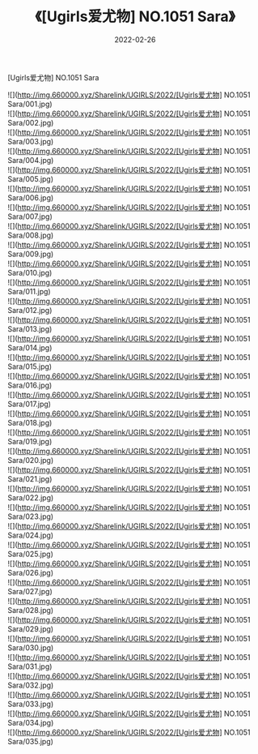 ﻿---
layout: post
title:  《[Ugirls爱尤物] NO.1051 Sara》
date:   2022-02-26
img: http://img.660000.xyz/Sharelink/UGIRLS/2022/[Ugirls爱尤物] NO.1051 Sara/000.jpg
categories: [美女, 清纯, 唯美]
---

[Ugirls爱尤物] NO.1051 Sara

 ![](http://img.660000.xyz/Sharelink/UGIRLS/2022/[Ugirls爱尤物] NO.1051 Sara/001.jpg) <br>![](http://img.660000.xyz/Sharelink/UGIRLS/2022/[Ugirls爱尤物] NO.1051 Sara/002.jpg) <br>![](http://img.660000.xyz/Sharelink/UGIRLS/2022/[Ugirls爱尤物] NO.1051 Sara/003.jpg) <br>![](http://img.660000.xyz/Sharelink/UGIRLS/2022/[Ugirls爱尤物] NO.1051 Sara/004.jpg) <br>![](http://img.660000.xyz/Sharelink/UGIRLS/2022/[Ugirls爱尤物] NO.1051 Sara/005.jpg) <br>![](http://img.660000.xyz/Sharelink/UGIRLS/2022/[Ugirls爱尤物] NO.1051 Sara/006.jpg) <br>![](http://img.660000.xyz/Sharelink/UGIRLS/2022/[Ugirls爱尤物] NO.1051 Sara/007.jpg) <br>![](http://img.660000.xyz/Sharelink/UGIRLS/2022/[Ugirls爱尤物] NO.1051 Sara/008.jpg) <br>![](http://img.660000.xyz/Sharelink/UGIRLS/2022/[Ugirls爱尤物] NO.1051 Sara/009.jpg) <br>![](http://img.660000.xyz/Sharelink/UGIRLS/2022/[Ugirls爱尤物] NO.1051 Sara/010.jpg) <br>![](http://img.660000.xyz/Sharelink/UGIRLS/2022/[Ugirls爱尤物] NO.1051 Sara/011.jpg) <br>![](http://img.660000.xyz/Sharelink/UGIRLS/2022/[Ugirls爱尤物] NO.1051 Sara/012.jpg) <br>![](http://img.660000.xyz/Sharelink/UGIRLS/2022/[Ugirls爱尤物] NO.1051 Sara/013.jpg) <br>![](http://img.660000.xyz/Sharelink/UGIRLS/2022/[Ugirls爱尤物] NO.1051 Sara/014.jpg) <br>![](http://img.660000.xyz/Sharelink/UGIRLS/2022/[Ugirls爱尤物] NO.1051 Sara/015.jpg) <br>![](http://img.660000.xyz/Sharelink/UGIRLS/2022/[Ugirls爱尤物] NO.1051 Sara/016.jpg) <br>![](http://img.660000.xyz/Sharelink/UGIRLS/2022/[Ugirls爱尤物] NO.1051 Sara/017.jpg) <br>![](http://img.660000.xyz/Sharelink/UGIRLS/2022/[Ugirls爱尤物] NO.1051 Sara/018.jpg) <br>![](http://img.660000.xyz/Sharelink/UGIRLS/2022/[Ugirls爱尤物] NO.1051 Sara/019.jpg) <br>![](http://img.660000.xyz/Sharelink/UGIRLS/2022/[Ugirls爱尤物] NO.1051 Sara/020.jpg) <br>![](http://img.660000.xyz/Sharelink/UGIRLS/2022/[Ugirls爱尤物] NO.1051 Sara/021.jpg) <br>![](http://img.660000.xyz/Sharelink/UGIRLS/2022/[Ugirls爱尤物] NO.1051 Sara/022.jpg) <br>![](http://img.660000.xyz/Sharelink/UGIRLS/2022/[Ugirls爱尤物] NO.1051 Sara/023.jpg) <br>![](http://img.660000.xyz/Sharelink/UGIRLS/2022/[Ugirls爱尤物] NO.1051 Sara/024.jpg) <br>![](http://img.660000.xyz/Sharelink/UGIRLS/2022/[Ugirls爱尤物] NO.1051 Sara/025.jpg) <br>![](http://img.660000.xyz/Sharelink/UGIRLS/2022/[Ugirls爱尤物] NO.1051 Sara/026.jpg) <br>![](http://img.660000.xyz/Sharelink/UGIRLS/2022/[Ugirls爱尤物] NO.1051 Sara/027.jpg) <br>![](http://img.660000.xyz/Sharelink/UGIRLS/2022/[Ugirls爱尤物] NO.1051 Sara/028.jpg) <br>![](http://img.660000.xyz/Sharelink/UGIRLS/2022/[Ugirls爱尤物] NO.1051 Sara/029.jpg) <br>![](http://img.660000.xyz/Sharelink/UGIRLS/2022/[Ugirls爱尤物] NO.1051 Sara/030.jpg) <br>![](http://img.660000.xyz/Sharelink/UGIRLS/2022/[Ugirls爱尤物] NO.1051 Sara/031.jpg) <br>![](http://img.660000.xyz/Sharelink/UGIRLS/2022/[Ugirls爱尤物] NO.1051 Sara/032.jpg) <br>![](http://img.660000.xyz/Sharelink/UGIRLS/2022/[Ugirls爱尤物] NO.1051 Sara/033.jpg) <br>![](http://img.660000.xyz/Sharelink/UGIRLS/2022/[Ugirls爱尤物] NO.1051 Sara/034.jpg) <br>![](http://img.660000.xyz/Sharelink/UGIRLS/2022/[Ugirls爱尤物] NO.1051 Sara/035.jpg) <br>